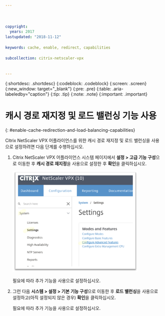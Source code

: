 ```yaml
---



copyright:
  years: 2017
lastupdated: "2018-11-12"

keywords: cache, enable, redirect, capabilities

subcollection: citrix-netscaler-vpx


---
```


{:shortdesc: .shortdesc}
{:codeblock: .codeblock}
{:screen: .screen}
{:new_window: target="_blank"}
{:pre: .pre}
{:table: .aria-labeledby="caption"}
{:tip: .tip}
{:note: .note}
{:important: .important}

# 캐시 경로 재지정 및 로드 밸런싱 기능 사용
{: #enable-cache-redirection-and-load-balancing-capabilities}

Citrix NetScaler VPX 어플라이언스를 위한 캐시 경로 재지정 및 로드 밸런싱을 사용으로 설정하려면 다음 단계를 수행하십시오.

1. Citrix NetScaler VPX 어플라이언스 시스템 페이지에서 **설정 > 고급 기능 구성**으로 이동한 후 **캐시 경로 재지정**을 사용으로 설정한 후 **확인**을 클릭하십시오.  

	<img src="images/fp4.png" alt="그림" style="width: 400px;"/>

	필요에 따라 추가 기능을 사용으로 설정하십시오.

2. 그런 다음 **시스템 > 설정 > 기본 기능 구성**으로 이동한 후 **로드 밸런싱**을 사용으로 설정하고(아직 설정되지 않은 경우) **확인**을 클릭하십시오.

	필요에 따라 추가 기능을 사용으로 설정하십시오.
